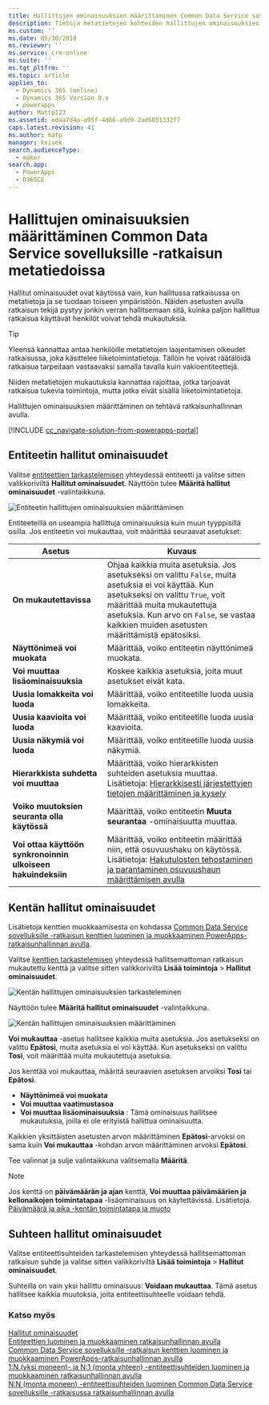 ```yaml
---
title: Hallittujen ominaisuuksien määrittäminen Common Data Service sovelluksille -ratkaisun metatiedoissa | MicrosoftDocs
description: Tietoja metatietojen kohteiden hallittujen ominaisuuksien määrittämisestä ratkaisussa
ms.custom: ''
ms.date: 05/30/2018
ms.reviewer: ''
ms.service: crm-online
ms.suite: ''
ms.tgt_pltfrm: ''
ms.topic: article
applies_to:
  - Dynamics 365 (online)
  - Dynamics 365 Version 9.x
  - powerapps
author: Mattp123
ms.assetid: edaa7d4a-a95f-4d66-a9d9-2ad6051332f7
caps.latest.revision: 41
ms.author: matp
manager: kvivek
search.audienceType:
  - maker
search.app:
  - PowerApps
  - D365CE
---
```

# <a name="set-managed-properties-in-common-data-service-for-apps-metadata"></a>Hallittujen ominaisuuksien määrittäminen Common Data Service sovelluksille -ratkaisun metatiedoissa 

Hallitut ominaisuudet ovat käytössä vain, kun hallitussa ratkaisussa on metatietoja ja se tuodaan toiseen ympäristöön. Näiden asetusten avulla ratkaisun tekijä pystyy jonkin verran hallitsemaan sitä, kuinka paljon hallittua ratkaisua käyttävät henkilöt voivat tehdä mukautuksia. 

> [!TIP]
> Yleensä kannattaa antaa henkilöille metatietojen laajentamisen oikeudet ratkaisussa, joka käsittelee liiketoimintatietoja. Tällöin he voivat räätälöidä ratkaisua tarpeitaan vastaavaksi samalla tavalla kuin vakioentiteettejä.
>
>Niiden metatietojen mukautuksia kannattaa rajoittaa, jotka tarjoavat ratkaisua tukevia toimintoja, mutta jotka eivät sisällä liiketoimintatietoja.

Hallittujen ominaisuuksien määrittäminen on tehtävä ratkaisunhallinnan avulla.

[!INCLUDE [cc_navigate-solution-from-powerapps-portal](../../includes/cc_navigate-solution-from-powerapps-portal.md)]

## <a name="entity-managed-properties"></a>Entiteetin hallitut ominaisuudet

Valitse [entiteettien tarkastelemisen](create-edit-entities-solution-explorer.md#view-entities) yhteydessä entiteetti ja valitse sitten valikkoriviltä **Hallitut ominaisuudet**.  Näyttöön tulee **Määritä hallitut ominaisuudet** -valintaikkuna.

![Entiteetin hallittujen ominaisuuksien määrittäminen](media/set-managed-properties.png)
  
Entiteeteillä on useampia hallittuja ominaisuuksia kuin muun tyyppisillä osilla. Jos entiteetin voi mukauttaa, voit määrittää seuraavat asetukset:  

|Asetus|Kuvaus|
|--|--|
|**On mukautettavissa** |Ohjaa kaikkia muita asetuksia. Jos asetukseksi on valittu `False`, muita asetuksia ei voi käyttää. Kun asetukseksi on valittu `True`, voit määrittää muita mukautettuja asetuksia. Kun arvo on `False`, se vastaa kaikkien muiden asetusten määrittämistä epätosiksi.|
|**Näyttönimeä voi muokata**|Määrittää, voiko entiteetin näyttönimeä muokata.|
|**Voi muuttaa lisäominaisuuksia** |Koskee kaikkia asetuksia, joita muut asetukset eivät kata.|
|**Uusia lomakkeita voi luoda**|Määrittää, voiko entiteetille luoda uusia lomakkeita.|
|**Uusia kaavioita voi luoda**|Määrittää, voiko entiteetille luoda uusia kaavioita.|
|**Uusia näkymiä voi luoda** |Määrittää, voiko entiteetille luoda uusia näkymiä.|
|**Hierarkkista suhdetta voi muuttaa**|Määrittää, voiko hierarkkisten suhteiden asetuksia muuttaa. Lisätietoja: [Hierarkkisesti järjestettyjen tietojen määrittäminen ja kysely](define-query-hierarchical-data.md)|
|**Voiko muutoksien seuranta olla käytössä** |Määrittää, voiko entiteetin **Muuta seurantaa** -ominaisuutta muuttaa.|
|**Voi ottaa käyttöön synkronoinnin ulkoiseen hakuindeksiin** |Määrittää, voiko entiteetin määrittää niin, että osuvuushaku on käytössä. Lisätietoja: [Hakutulosten tehostaminen ja parantaminen osuvuushaun määrittämisen avulla](/dynamics365/customer-engagement/admin/configure-relevance-search-organization) |

## <a name="field-managed-properties"></a>Kentän hallitut ominaisuudet

Lisätietoja kenttien muokkaamisesta on kohdassa [Common Data Service sovelluksille -ratkaisun kenttien luominen ja muokkaaminen PowerApps-ratkaisunhallinnan avulla](create-edit-field-solution-explorer.md).

Valitse [kenttien tarkastelemisen](create-edit-field-solution-explorer.md#view-fields) yhteydessä hallitsemattoman ratkaisun mukautettu kenttä ja valitse sitten valikkoriviltä **Lisää toimintoja** >  **Hallitut ominaisuudet**.

![Kentän hallittujen ominaisuuksien tarkasteleminen](media/view-field-managed-properties-solution-explorer.png)  
  
Näyttöön tulee **Määritä hallitut ominaisuudet** -valintaikkuna.

![Kentän hallittujen ominaisuuksien määrittäminen](media/set-field-managed-property.png)

**Voi mukauttaa** -asetus hallitsee kaikkia muita asetuksia. Jos asetukseksi on valittu **Epätosi**, muita asetuksia ei voi käyttää. Kun asetukseksi on valittu **Tosi**, voit määrittää muita mukautettuja asetuksia.  
  
Jos kenttää voi mukauttaa, määritä seuraavien asetuksen arvoiksi **Tosi** tai **Epätosi**.  
  
- **Näyttönimeä voi muokata**
- **Voi muuttaa vaatimustasoa** 
- **Voi muuttaa lisäominaisuuksia** : Tämä ominaisuus hallitsee mukautuksia, joilla ei ole erityistä hallittua ominaisuutta.

Kaikkien yksittäisten asetusten arvon määrittäminen **Epätosi**-arvoksi on sama kuin **Voi mukauttaa** -kohdan arvon määrittäminen arvoksi **Epätosi**.  

Tee valinnat ja sulje valintaikkuna valitsemalla **Määritä**.

> [!NOTE]
> Jos kenttä on **päivämäärän ja ajan** kenttä, **Voi muuttaa päivämäärien ja kellonaikojen toimintatapaa** -lisäominaisuus on käytettävissä. Lisätietoja. [Päivämäärä ja aika -kentän toimintatapa ja muoto](behavior-format-date-time-field.md)

## <a name="relationship-managed-properties"></a>Suhteen hallitut ominaisuudet

Valitse entiteettisuhteiden tarkastelemisen yhteydessä hallitsemattoman ratkaisun suhde ja valitse sitten valikkoriviltä **Lisää toimintoja** > **Hallitut ominaisuudet**.
  
Suhteilla on vain yksi hallittu ominaisuus: **Voidaan mukauttaa**. Tämä asetus hallitsee kaikkia muutoksia, joita entiteettisuhteelle voidaan tehdä. 


### <a name="see-also"></a>Katso myös

[Hallitut ominaisuudet](solutions-overview.md#managed-properties)<br />
[Entiteettien luominen ja muokkaaminen ratkaisunhallinnan avulla](create-edit-entities-solution-explorer.md)<br />
[Common Data Service sovelluksille -ratkaisun kenttien luominen ja muokkaaminen PowerApps-ratkaisunhallinnan avulla](create-edit-field-solution-explorer.md)<br />
[1:N (yksi moneen)- ja N:1 (monta yhteen) -entiteettisuhteiden luominen ja muokkaaminen ratkaisunhallinnan avulla](create-edit-1n-relationships-solution-explorer.md)<br />
[N:N (monta moneen) -entiteettisuhteiden luominen Common Data Service sovelluksille -ratkaisussa ratkaisunhallinnan avulla](create-edit-nn-relationships-solution-explorer.md)
